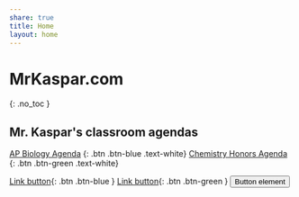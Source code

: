 ```yaml
---
share: true
title: Home
layout: home
---
```


# MrKaspar.com
{: .no_toc }

## Mr. Kaspar's classroom agendas 

[AP Biology Agenda](./AP_Biology_Agenda.html)
{: .btn .btn-blue .text-white}
[Chemistry Honors Agenda](./Chemistry_Honors_Agenda.html)
{: .btn .btn-green .text-white}


[Link button](https://just-the-docs.com){: .btn .btn-blue }
[Link button](https://just-the-docs.com){: .btn .btn-green }
<button type="button" name="button" class="btn">Button element</button>

